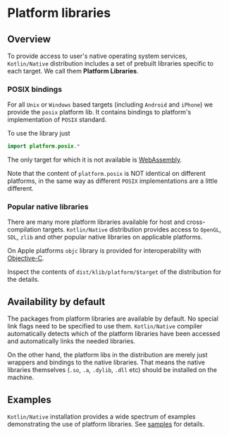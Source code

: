 # Platform libraries

## Overview

To provide access to user's native operating system services,
`Kotlin/Native` distribution includes a set of prebuilt libraries specific to
each target. We call them **Platform Libraries**.

### POSIX bindings

For all `Unix` or `Windows` based targets (including `Android` and
`iPhone`) we provide the `posix` platform lib. It contains bindings
to platform's implementation of `POSIX` standard.

To use the library just 

<div class="sample" markdown="1" theme="idea" data-highlight-only>

```kotlin
import platform.posix.*
```

</div> 

The only target for which it is not available is [WebAssembly](https://en.wikipedia.org/wiki/WebAssembly).

Note that the content of `platform.posix` is NOT identical on
different platforms, in the same way as different `POSIX` implementations
are a little different.


### Popular native libraries

There are many more platform libraries available for host and
cross-compilation targets.  `Kotlin/Native` distribution provides access to
`OpenGL`, `SDL`, `zlib` and other popular native libraries on
applicable platforms.

On Apple platforms `objc` library is provided for interoperability with [Objective-C](https://en.wikipedia.org/wiki/Objective-C).

Inspect the contents of `dist/klib/platform/$target` of the distribution for the details.

## Availability by default

The packages from platform libraries are available by default. No
special link flags need to be specified to use them. `Kotlin/Native`
compiler automatically detects which of the platform libraries have
been accessed and automatically links the needed libraries.

On the other hand, the platform libs in the distribution are merely
just wrappers and bindings to the native libraries.  That means the
native libraries themselves (`.so`, `.a`, `.dylib`, `.dll` etc)
should be installed on the machine.

## Examples

`Kotlin/Native` installation provides a wide spectrum of examples
demonstrating the use of platform libraries. 
See [samples](https://github.com/JetBrains/kotlin-native/tree/master/samples) for details.


